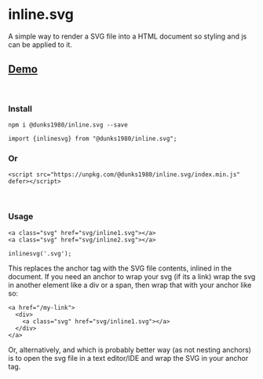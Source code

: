 # inline.svg

A simple way to render a SVG file into a HTML document so styling and js can be applied to it.
<br />
## <a href="https://inlinesvg.dunks1980.com">Demo</a>
<br />

### Install
```
npm i @dunks1980/inline.svg --save
```
```
import {inlinesvg} from "@dunks1980/inline.svg";
```
### Or

```
<script src="https://unpkg.com/@dunks1980/inline.svg/index.min.js" defer></script>
```
<br />

### Usage
```
<a class="svg" href="svg/inline1.svg"></a>
<a class="svg" href="svg/inline2.svg"></a>
```

```
inlinesvg('.svg');
```
This replaces the anchor tag with the SVG file contents, inlined in the document. If you need an anchor to wrap your svg (if its a link) wrap the svg in another element like a div or a span, then wrap that with your anchor like so:

```
<a href="/my-link">
  <div> 
    <a class="svg" href="svg/inline1.svg"></a>
  </div>
</a>
```
Or, alternatively, and which is probably better way (as not nesting anchors) is to open the svg file in a text editor/IDE and wrap the SVG in your anchor tag. 

